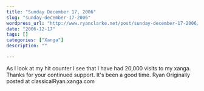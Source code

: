 ```yaml
---
title: "Sunday December 17, 2006"
slug: "sunday-december-17-2006"
wordpress_url: "http://www.ryanclarke.net/post/sunday-december-17-2006/"
date: "2006-12-17"
tags: []
categories: ["Xanga"]
description: ""

---
```


As I look at my hit counter I see that I have had 20,000 visits to my xanga.
Thanks for your continued support. It's been a good time.
Ryan
Originally posted at classicalRyan.xanga.com
